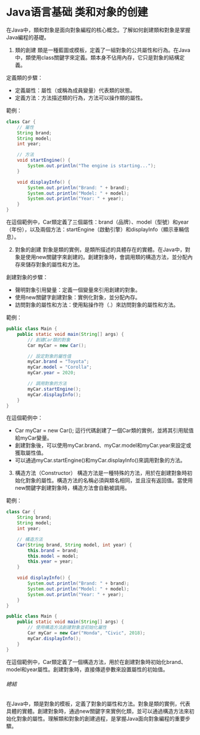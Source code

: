 # Java语言基础 类和对象的创建
在Java中，類和對象是面向對象編程的核心概念。了解如何創建類和對象是掌握Java編程的基礎。
1. 類的創建
類是一種藍圖或模板，定義了一組對象的公共屬性和行為。在Java中，類使用class關鍵字來定義。類本身不佔用內存，它只是對象的結構定義。

定義類的步驟：
- 定義屬性：屬性（或稱為成員變量）代表類的狀態。
- 定義方法：方法描述類的行為，方法可以操作類的屬性。

範例：
```java
class Car {
    // 屬性
    String brand;
    String model;
    int year;

    // 方法
    void startEngine() {
        System.out.println("The engine is starting...");
    }

    void displayInfo() {
        System.out.println("Brand: " + brand);
        System.out.println("Model: " + model);
        System.out.println("Year: " + year);
    }
}
```
在這個範例中，Car類定義了三個屬性：brand（品牌）、model（型號）和year（年份），以及兩個方法：startEngine（啟動引擎）和displayInfo（顯示車輛信息）。

2. 對象的創建
對象是類的實例，是類所描述的具體存在的實體。在Java中，對象是使用new關鍵字來創建的。創建對象時，會調用類的構造方法，並分配內存來儲存對象的屬性和方法。

創建對象的步驟：
- 聲明對象引用變量：定義一個變量來引用創建的對象。
- 使用new關鍵字創建對象：實例化對象，並分配內存。
- 訪問對象的屬性和方法：使用點操作符（.）來訪問對象的屬性和方法。

範例：
```java
public class Main {
    public static void main(String[] args) {
        // 創建Car類的對象
        Car myCar = new Car();

        // 設定對象的屬性值
        myCar.brand = "Toyota";
        myCar.model = "Corolla";
        myCar.year = 2020;

        // 調用對象的方法
        myCar.startEngine();
        myCar.displayInfo();
    }
}
```
在這個範例中：

- Car myCar = new Car(); 這行代碼創建了一個Car類的實例，並將其引用賦值給myCar變量。
- 創建對象後，可以使用myCar.brand、myCar.model和myCar.year來設定或獲取屬性值。
- 可以通過myCar.startEngine()和myCar.displayInfo()來調用對象的方法。

3. 構造方法（Constructor）
構造方法是一種特殊的方法，用於在創建對象時初始化對象的屬性。構造方法的名稱必須與類名相同，並且沒有返回值。當使用new關鍵字創建對象時，構造方法會自動被調用。

範例：
```java
class Car {
    String brand;
    String model;
    int year;

    // 構造方法
    Car(String brand, String model, int year) {
        this.brand = brand;
        this.model = model;
        this.year = year;
    }

    void displayInfo() {
        System.out.println("Brand: " + brand);
        System.out.println("Model: " + model);
        System.out.println("Year: " + year);
    }
}

public class Main {
    public static void main(String[] args) {
        // 使用構造方法創建對象並初始化屬性
        Car myCar = new Car("Honda", "Civic", 2018);
        myCar.displayInfo();
    }
}
```
在這個範例中，Car類定義了一個構造方法，用於在創建對象時初始化brand、model和year屬性。創建對象時，直接傳遞參數來設置屬性的初始值。

###### 總結
在Java中，類是對象的模板，定義了對象的屬性和方法。對象是類的實例，代表具體的實體。創建對象時，通過new關鍵字來實例化類，並可以通過構造方法來初始化對象的屬性。理解類和對象的創建過程，是掌握Java面向對象編程的重要步驟。